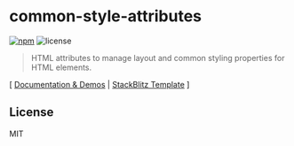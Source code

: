 # common-style-attributes
[![npm](https://img.shields.io/npm/v/@evos-tech/common-style-attributes.svg)](https://www.npmjs.com/package/@evos-tech/common-style-attributes)
![license](https://img.shields.io/github/license/@evos-tech/common-style-attributes.svg)

> HTML attributes to manage layout and common styling properties for HTML elements.

[ [Documentation & Demos](https://common-style-attributes.surge.sh) |
[StackBlitz Template](https://stackblitz.com/edit/common-style-attributes-starter) ]

## License

MIT
